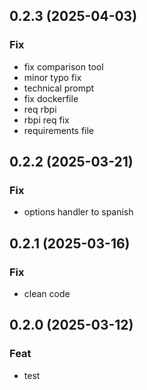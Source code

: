 ## 0.2.3 (2025-04-03)

### Fix

- fix comparison tool
- minor typo fix
- technical prompt
- fix dockerfile
- req rbpi
- rbpi req fix
- requirements file

## 0.2.2 (2025-03-21)

### Fix

- options handler to spanish

## 0.2.1 (2025-03-16)

### Fix

- clean code

## 0.2.0 (2025-03-12)

### Feat

- test
